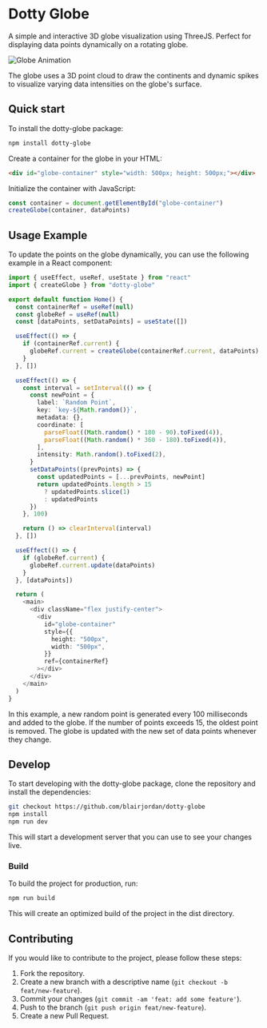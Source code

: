 # Dotty Globe

A simple and interactive 3D globe visualization using ThreeJS. Perfect for displaying data points dynamically on a rotating globe.

![Globe Animation](screenshots/globe.gif)

The globe uses a 3D point cloud to draw the continents and dynamic spikes to visualize varying data intensities on the globe's surface.

## Quick start

To install the dotty-globe package:

```bash
npm install dotty-globe
```

Create a container for the globe in your HTML:

```html
<div id="globe-container" style="width: 500px; height: 500px;"></div>
```

Initialize the container with JavaScript:

```javascript
const container = document.getElementById("globe-container")
createGlobe(container, dataPoints)
```

## Usage Example

To update the points on the globe dynamically, you can use the following example in a React component:

```typescript
import { useEffect, useRef, useState } from "react"
import { createGlobe } from "dotty-globe"

export default function Home() {
  const containerRef = useRef(null)
  const globeRef = useRef(null)
  const [dataPoints, setDataPoints] = useState([])

  useEffect(() => {
    if (containerRef.current) {
      globeRef.current = createGlobe(containerRef.current, dataPoints)
    }
  }, [])

  useEffect(() => {
    const interval = setInterval(() => {
      const newPoint = {
        label: `Random Point`,
        key: `key-${Math.random()}`,
        metadata: {},
        coordinate: [
          parseFloat((Math.random() * 180 - 90).toFixed(4)),
          parseFloat((Math.random() * 360 - 180).toFixed(4)),
        ],
        intensity: Math.random().toFixed(2),
      }
      setDataPoints((prevPoints) => {
        const updatedPoints = [...prevPoints, newPoint]
        return updatedPoints.length > 15
          ? updatedPoints.slice(1)
          : updatedPoints
      })
    }, 100)

    return () => clearInterval(interval)
  }, [])

  useEffect(() => {
    if (globeRef.current) {
      globeRef.current.update(dataPoints)
    }
  }, [dataPoints])

  return (
    <main>
      <div className="flex justify-center">
        <div
          id="globe-container"
          style={{
            height: "500px",
            width: "500px",
          }}
          ref={containerRef}
        ></div>
      </div>
    </main>
  )
}

```

In this example, a new random point is generated every 100 milliseconds and added to the globe. If the number of points exceeds 15, the oldest point is removed. The globe is updated with the new set of data points whenever they change.

## Develop

To start developing with the dotty-globe package, clone the repository and install the dependencies:

```bash
git checkout https://github.com/blairjordan/dotty-globe
npm install
npm run dev
```

This will start a development server that you can use to see your changes live.

### Build

To build the project for production, run:

```bash
npm run build
```

This will create an optimized build of the project in the dist directory.

## Contributing

If you would like to contribute to the project, please follow these steps:

1. Fork the repository.
1. Create a new branch with a descriptive name (`git checkout -b feat/new-feature`).
1. Commit your changes (`git commit -am 'feat: add some feature'`).
1. Push to the branch (`git push origin feat/new-feature`).
1. Create a new Pull Request.
